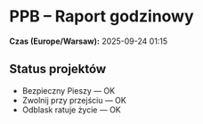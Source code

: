 # PPB – Raport godzinowy
**Czas (Europe/Warsaw):** 2025-09-24 01:15

## Status projektów
- Bezpieczny Pieszy — OK
- Zwolnij przy przejściu — OK
- Odblask ratuje życie — OK

